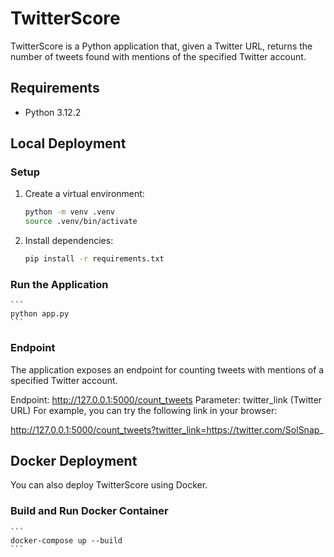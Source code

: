 # TwitterScore
TwitterScore is a Python application that, given a Twitter URL, returns the number of tweets found with mentions of the specified Twitter account.

## Requirements

- Python 3.12.2

## Local Deployment

### Setup

1. Create a virtual environment:

    ```bash
    python -m venv .venv
    source .venv/bin/activate
    ```

2. Install dependencies:

    ```bash
    pip install -r requirements.txt
    ```

### Run the Application

    ```
    python app.py
    ```
    

### Endpoint
The application exposes an endpoint for counting tweets with mentions of a specified Twitter account.

Endpoint: http://127.0.0.1:5000/count_tweets
Parameter: twitter_link (Twitter URL)
For example, you can try the following link in your browser:

http://127.0.0.1:5000/count_tweets?twitter_link=https://twitter.com/SolSnap_


## Docker Deployment
You can also deploy TwitterScore using Docker.

### Build and Run Docker Container

    ```
    docker-compose up --build
    ```
   
